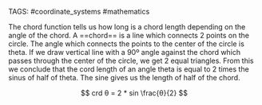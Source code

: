 TAGS: #coordinate_systems #mathematics 

The chord function tells us how long is a chord length depending on the angle of the chord. A ==chord== is a line which connects 2 points on the circle. The angle which connects the points to the center of the circle is theta. If we draw vertical line with a 90º angle against the chord which passes through the center of the circle, we get 2 equal triangles. From this we conclude that the cord length of an angle theta is equal to 2 times the sinus of half of theta. The sine gives us the length of half of the chord.

$$
crd θ = 2 * sin \frac{θ}{2}
$$
